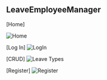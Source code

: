 LeaveEmployeeManager
----------------------

[Home]

![Home](https://user-images.githubusercontent.com/90547798/172243836-dd45292c-7844-4850-8213-e415141fcaa9.png)


[Log In]
![LogIn](https://user-images.githubusercontent.com/90547798/172243860-ad31e758-6e18-48b5-b95e-4a07a290deea.png)

[CRUD]
![Leave Types](https://user-images.githubusercontent.com/90547798/172244231-e51dec72-50fd-4a36-90ce-e9f70192c415.png)

[Register]
![Register](https://user-images.githubusercontent.com/90547798/172253833-f87ef9f3-2bc2-4de2-8d7c-d12d516ebf3d.png)
